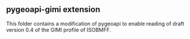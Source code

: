 ## pygeoapi-gimi extension

This folder contains a modification of pygeoapi to enable reading of draft version 0.4 of the GIMI profile of ISOBMFF.

